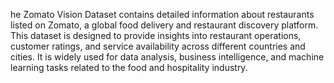 he Zomato Vision Dataset contains detailed information about restaurants listed on Zomato, a global food delivery and restaurant discovery platform. This dataset is designed to provide insights into restaurant operations, customer ratings, and service availability across different countries and cities. It is widely used for data analysis, business intelligence, and machine learning tasks related to the food and hospitality industry.
